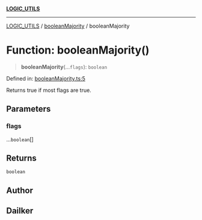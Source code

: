 [**LOGIC_UTILS**](../../README.md)

***

[LOGIC_UTILS](../../README.md) / [booleanMajority](../README.md) / booleanMajority

# Function: booleanMajority()

> **booleanMajority**(...`flags`): `boolean`

Defined in: [booleanMajority.ts:5](https://github.com/dailker/everyutil/blob/fd2dd910f5fc45d6a6fda4227f10403d6a5baee7/src/logic/booleanMajority.ts#L5)

Returns true if most flags are true.

## Parameters

### flags

...`boolean`[]

## Returns

`boolean`

## Author

## Dailker
